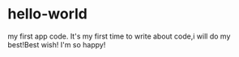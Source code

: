 # hello-world
my first app code.
It's my first time to write about code,i will do my best!Best wish!
I'm so happy!
